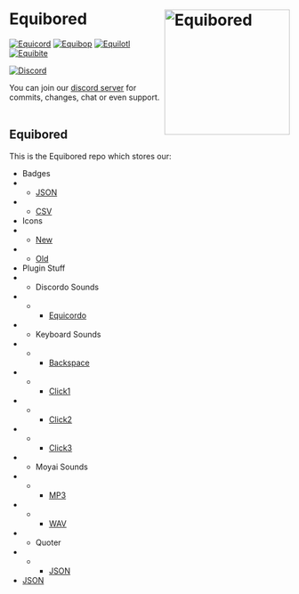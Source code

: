 # Equibored [<img src="https://avatars.githubusercontent.com/u/150590884" width="225" align="right" alt="Equibored">](https://github.com/Equicord/Equibored)

[![Equicord](https://img.shields.io/badge/Equicord-green?style=flat)](https://github.com/Equicord/Equicord)
[![Equibop](https://img.shields.io/badge/Equibop-green?style=flat)](https://github.com/Equicord/Equibop)
[![Equilotl](https://img.shields.io/badge/Equilotl-green?style=flat)](https://github.com/Equicord/Equilotl)
[![Equibite](https://img.shields.io/badge/Equicord-green?style=flat)](https://github.com/Equicord/Equibite)

[![Discord](https://img.shields.io/discord/1207691698386501634.svg?color=768AD4&label=Discord&logo=discord&logoColor=white)](https://discord.gg/5Xh2W87egW)

You can join our [discord server](https://discord.gg/5Xh2W87egW) for commits, changes, chat or even support.<br></br>

## Equibored

This is the Equibored repo which stores our:

- Badges 
- - [JSON](https://github.com/Equicord/Equibored/blob/main/badges.json)
- - [CSV](https://github.com/Equicord/Equibored/blob/main/misc/badges.csv)
- Icons 
- - [New](https://github.com/Equicord/Equibored/blob/main/misc/icon.png)
- - [Old](https://github.com/Equicord/Equibored/blob/main/misc/icon-old.png)
- Plugin Stuff
- - Discordo Sounds 
- - - [Equicordo](https://github.com/Equicord/Equibored/blob/main/sounds/discordo/equicordo.mp3)
- - Keyboard Sounds 
- - - [Backspace](https://github.com/Equicord/Equibored/blob/main/sounds/keyboard/backspace.wav) 
- - - [Click1](https://github.com/Equicord/Equibored/blob/main/sounds/keyboard/click1.wav)
- - - [Click2](https://github.com/Equicord/Equibored/blob/main/sounds/keyboard/click2.wav)
- - - [Click3](https://github.com/Equicord/Equibored/blob/main/sounds/keyboard/click3.wav)
- - Moyai Sounds 
- - - [MP3](https://github.com/Equicord/Equibored/blob/main/sounds/moyai/moyai.mp3) 
- - - [WAV](https://github.com/Equicord/Equibored/blob/main/sounds/moyai/moyai.wav)
- - Quoter
- - - [JSON](https://github.com/Equicord/Equibored/blob/main/quoterusers.json)
- [JSON](https://github.com/Equicord/Equibored/blob/main/plugins.json)